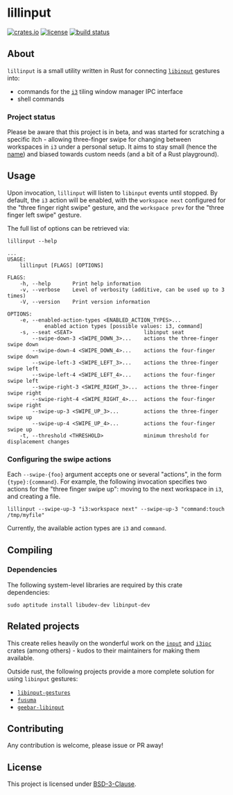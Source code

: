 # lillinput

[![crates.io]](https://crates.io/crates/lillinput)
[![license]](LICENSE)
[![build status]](https://github.com/diego-plan9/lillinput/actions/workflows/default.yml)


## About

`lillinput` is a small utility written in Rust for connecting [`libinput`]
gestures into:
* commands for the [`i3`] tiling window manager IPC interface
* shell commands

### Project status

Please be aware that this project is in beta, and was started for scratching
a specific itch - allowing three-finger swipe for changing between workspaces
in `i3` under a personal setup. It aims to stay small (hence the [name]) and
biased towards custom needs (and a bit of a Rust playground).

## Usage

Upon invocation, `lillinput` will listen to `libinput` events until stopped. By
default, the `i3` action will be enabled, with the `workspace next` configured
for the "three finger right swipe" gesture, and the `workspace prev` for the
"three finger left swipe" gesture.

The full list of options can be retrieved via:

```
lillinput --help
```

```
...
USAGE:
    lillinput [FLAGS] [OPTIONS]

FLAGS:
    -h, --help       Print help information
    -v, --verbose    Level of verbosity (additive, can be used up to 3 times)
    -V, --version    Print version information

OPTIONS:
    -e, --enabled-action-types <ENABLED_ACTION_TYPES>...
            enabled action types [possible values: i3, command]
    -s, --seat <SEAT>                       libinput seat
        --swipe-down-3 <SWIPE_DOWN_3>...    actions the three-finger swipe down
        --swipe-down-4 <SWIPE_DOWN_4>...    actions the four-finger swipe down
        --swipe-left-3 <SWIPE_LEFT_3>...    actions the three-finger swipe left
        --swipe-left-4 <SWIPE_LEFT_4>...    actions the four-finger swipe left
        --swipe-right-3 <SWIPE_RIGHT_3>...  actions the three-finger swipe right
        --swipe-right-4 <SWIPE_RIGHT_4>...  actions the four-finger swipe right
        --swipe-up-3 <SWIPE_UP_3>...        actions the three-finger swipe up
        --swipe-up-4 <SWIPE_UP_4>...        actions the four-finger swipe up
    -t, --threshold <THRESHOLD>             minimum threshold for displacement changes
```

### Configuring the swipe actions

Each `--swipe-{foo}` argument accepts one or several "actions", in the form
`{type}:{command}`. For example, the following invocation specifies two actions
for the "three finger swipe up": moving to the next workspace in `i3`, and
creating a file.

```
lillinput --swipe-up-3 "i3:workspace next" --swipe-up-3 "command:touch /tmp/myfile"
```

Currently, the available action types are `i3` and `command`.

## Compiling

### Dependencies

The following system-level libraries are required by this crate dependencies:

```
sudo aptitude install libudev-dev libinput-dev
```

## Related projects

This create relies heavily on the wonderful work on the [`input`] and [`i3ipc`]
crates (among others) - kudos to their maintainers for making them available.

Outside rust, the following projects provide a more complete solution for using
`libinput` gestures:
* [`libinput-gestures`]
* [`fusuma`]
* [`geebar-libinput`]

## Contributing

Any contribution is welcome, please issue or PR away!

## License

This project is licensed under [BSD-3-Clause].

[BSD-3-Clause]: LICENSE.txt
[`i3`]: https://i3wm.org/
[`libinput`]: https://www.freedesktop.org/wiki/Software/libinput/
[name]: https://en.wikipedia.org/wiki/Lilliput_and_Blefuscu

[`i3ipc`]: https://github.com/tmerr/i3ipc-rs
[`input`]: https://github.com/Smithay/input.rs

[`libinput-gestures`]: https://github.com/bulletmark/libinput-gestures
[`fusuma`]: https://github.com/iberianpig/fusuma
[`geebar-libinput`]: https://github.com/Coffee2CodeNL/gebaar-libinput

[crates.io]: https://img.shields.io/crates/v/lillinput
[license]: https://img.shields.io/crates/l/lillinput
[build status]: https://github.com/diego-plan9/lillinput/actions/workflows/default.yml/badge.svg
